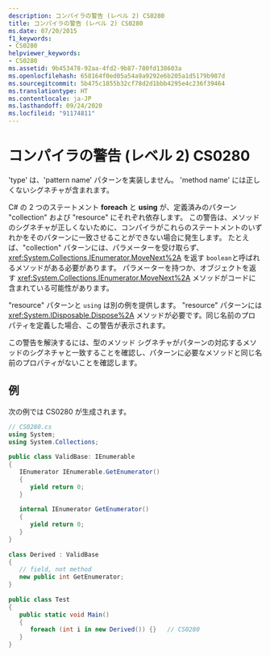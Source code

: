 ```yaml
---
description: コンパイラの警告 (レベル 2) CS0280
title: コンパイラの警告 (レベル 2) CS0280
ms.date: 07/20/2015
f1_keywords:
- CS0280
helpviewer_keywords:
- CS0280
ms.assetid: 9b453478-92aa-4fd2-9b87-780fd138603a
ms.openlocfilehash: 658164f0ed05a54a9a9292e6b205a1d5179b987d
ms.sourcegitcommit: 5b475c1855b32cf78d2d1bbb4295e4c236f39464
ms.translationtype: HT
ms.contentlocale: ja-JP
ms.lasthandoff: 09/24/2020
ms.locfileid: "91174811"
---
```

# <a name="compiler-warning-level-2-cs0280"></a>コンパイラの警告 (レベル 2) CS0280

'type' は、'pattern name' パターンを実装しません。 'method name' には正しくないシグネチャが含まれます。  
  
 C# の 2 つのステートメント **foreach** と **using** が、定義済みのパターン "collection" および "resource" にそれぞれ依存します。 この警告は、メソッドのシグネチャが正しくないために、コンパイラがこれらのステートメントのいずれかをそのパターンに一致させることができない場合に発生します。 たとえば、"collection" パターンには、パラメーターを受け取らず、 <xref:System.Collections.IEnumerator.MoveNext%2A> を返す `boolean`と呼ばれるメソッドがある必要があります。 パラメーターを持つか、オブジェクトを返す <xref:System.Collections.IEnumerator.MoveNext%2A> メソッドがコードに含まれている可能性があります。  
  
 "resource" パターンと `using` は別の例を提供します。 "resource" パターンには <xref:System.IDisposable.Dispose%2A> メソッドが必要です。同じ名前のプロパティを定義した場合、この警告が表示されます。  
  
 この警告を解決するには、型のメソッド シグネチャがパターンの対応するメソッドのシグネチャと一致することを確認し、パターンに必要なメソッドと同じ名前のプロパティがないことを確認します。  
  
## <a name="example"></a>例  

 次の例では CS0280 が生成されます。  
  
```csharp  
// CS0280.cs  
using System;  
using System.Collections;  
  
public class ValidBase: IEnumerable  
{  
   IEnumerator IEnumerable.GetEnumerator()  
   {  
      yield return 0;  
   }  
  
   internal IEnumerator GetEnumerator()  
   {  
      yield return 0;  
   }  
}  
  
class Derived : ValidBase  
{  
   // field, not method  
   new public int GetEnumerator;  
}  
  
public class Test  
{  
   public static void Main()  
   {  
      foreach (int i in new Derived()) {}   // CS0280  
   }  
}  
```
